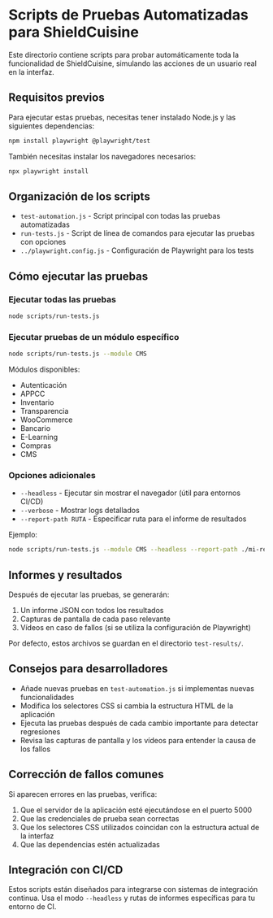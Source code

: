 # Scripts de Pruebas Automatizadas para ShieldCuisine

Este directorio contiene scripts para probar automáticamente toda la funcionalidad de ShieldCuisine, simulando las acciones de un usuario real en la interfaz.

## Requisitos previos

Para ejecutar estas pruebas, necesitas tener instalado Node.js y las siguientes dependencias:

```bash
npm install playwright @playwright/test
```

También necesitas instalar los navegadores necesarios:

```bash
npx playwright install
```

## Organización de los scripts

- `test-automation.js` - Script principal con todas las pruebas automatizadas
- `run-tests.js` - Script de línea de comandos para ejecutar las pruebas con opciones
- `../playwright.config.js` - Configuración de Playwright para los tests

## Cómo ejecutar las pruebas

### Ejecutar todas las pruebas

```bash
node scripts/run-tests.js
```

### Ejecutar pruebas de un módulo específico

```bash
node scripts/run-tests.js --module CMS
```

Módulos disponibles:
- Autenticación
- APPCC
- Inventario
- Transparencia
- WooCommerce
- Bancario
- E-Learning
- Compras
- CMS

### Opciones adicionales

- `--headless` - Ejecutar sin mostrar el navegador (útil para entornos CI/CD)
- `--verbose` - Mostrar logs detallados
- `--report-path RUTA` - Especificar ruta para el informe de resultados

Ejemplo:

```bash
node scripts/run-tests.js --module CMS --headless --report-path ./mi-reporte.json
```

## Informes y resultados

Después de ejecutar las pruebas, se generarán:

1. Un informe JSON con todos los resultados
2. Capturas de pantalla de cada paso relevante
3. Vídeos en caso de fallos (si se utiliza la configuración de Playwright)

Por defecto, estos archivos se guardan en el directorio `test-results/`.

## Consejos para desarrolladores

- Añade nuevas pruebas en `test-automation.js` si implementas nuevas funcionalidades
- Modifica los selectores CSS si cambia la estructura HTML de la aplicación
- Ejecuta las pruebas después de cada cambio importante para detectar regresiones
- Revisa las capturas de pantalla y los vídeos para entender la causa de los fallos

## Corrección de fallos comunes

Si aparecen errores en las pruebas, verifica:

1. Que el servidor de la aplicación esté ejecutándose en el puerto 5000
2. Que las credenciales de prueba sean correctas
3. Que los selectores CSS utilizados coincidan con la estructura actual de la interfaz
4. Que las dependencias estén actualizadas

## Integración con CI/CD

Estos scripts están diseñados para integrarse con sistemas de integración continua. Usa el modo `--headless` y rutas de informes específicas para tu entorno de CI.
